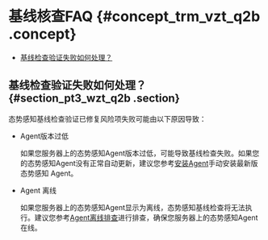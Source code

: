 # 基线核查FAQ {#concept_trm_vzt_q2b .concept}

-   [基线检查验证失败如何处理？](#section_pt3_wzt_q2b)

## 基线检查验证失败如何处理？ {#section_pt3_wzt_q2b .section}

态势感知基线检查验证已修复风险项失败可能由以下原因导致：

-   Agent版本过低

    如果您服务器上的态势感知Agent版本过低，可能导致基线检查失败。如果您的态势感知Agent没有正常自动更新，建议您参考[安装Agent](../../../../cn.zh-CN/用户指南/接入态势感知/安装Agent.md#)手动安装最新版态势感知 Agent。

-   Agent 离线

    如果您服务器上的态势感知Agent显示为离线，态势感知基线检查将无法执行。建议您参考[Agent离线排查](../../../../cn.zh-CN/用户指南/接入态势感知/Agent离线排查.md#)进行排查，确保您服务器上的态势感知Agent在线。


